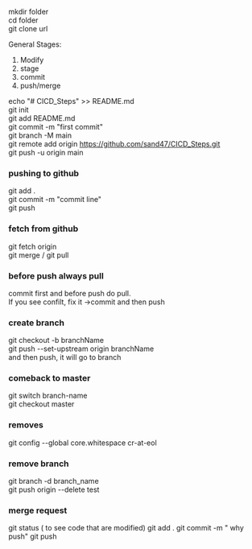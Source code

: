 mkdir folder  <br>
cd folder <br>
git clone url  <br>


General Stages: 

1) Modify 
2) stage
3) commit
4) push/merge 


echo "# CICD_Steps" >> README.md <br>
git init <br>
git add README.md <br>
git commit -m "first commit" <br>
git branch -M main <br>
git remote add origin https://github.com/sand47/CICD_Steps.git <br>
git push -u origin main <br>


###  pushing to github 

git add . <br>
git commit -m "commit line" <br>
git push <br>

### fetch from github 

git fetch origin  <br>
git merge / git pull  <br>

### before push always pull 

commit first and before push do pull.  <br>
If you see confilt, fix it ->commit and then push <br>

### create branch 

git checkout -b branchName <br>
git push --set-upstream origin branchName <br>
and then push, it will go to branch  <br>

### comeback to master 
git switch branch-name <br>
git checkout master <br>

### removes 

git config --global core.whitespace cr-at-eol

### remove branch 

git branch -d branch_name <br>
git push origin --delete test <br>

### merge request
git status ( to see code that are modified)
git add . 
git commit -m " why push"
git push 


